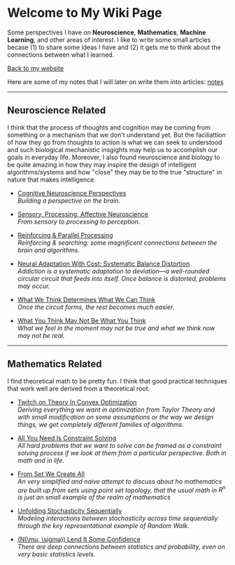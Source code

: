 <script id="MathJax-script" async src="https://cdn.jsdelivr.net/npm/mathjax@3/es5/tex-mml-chtml.js"></script>

# Welcome to My Wiki Page
Some perspectives I have on **Neuroscience**, **Mathematics**, **Machine Learning**, and other areas of interest. I like to write some small articles becase (1) to share some ideas I have and (2) it gets me to think about the connections between what I learned.

[Back to my website](https://kbian.org/)

Here are some of my notes that I will later on write them into articles: [notes](literature/notes.md)

---

## Neuroscience Related

I think that the process of thoughts and cognition may be coming from something or a mechanism that we don't understand yet. But the faciliattion of how they go from thoughts to action is what we can seek to understood and such biological mechanistic insgights may help us to accomplish our goals in everyday life. Moreover, I also found neuroscience and biology to be quite amazing in how they may inspire the design of intelligent algorithms/systems and how "close" they may be to the true "structure" in nature that makes intelligence.

- [Cognitive Neuroscience Perspectives](articles/neuroscience/cognitive_brain.md)  
  *Building a perspective on the brain.*

- [Sensory, Processing, Affective Neuroscience](articles/neuroscience/affective_neuroscience.md)  
  *From sensory to processing to perception.*

- [Reinforcing & Parallel Processing](articles/neuroscience/parralel_reinforcing.md)  
  *Reinforcing & searching: some magnificent connections between the brain and algorithms.*

- [Neural Adaptation With Cost: Systematic Balance Distortion](articles/neuroscience/systematic_deviation.md)  
  *Addiction is a systematic adaptation to deviation—a well-rounded circular circuit that feeds into itself. Once balance is distorted, problems may occur.*

- [What We Think Determines What We Can Think](articles/neuroscience/dev_neurobio.md)  
  *Once the circuit forms, the rest becomes much easier.*

- [What You Think May Not Be What You Think](articles/neuroscience/out_of_helplessness.md)     
  *What we feel in the moment may not be true and what we think now may not be real.*

---

## Mathematics Related

I find theoretical math to be pretty fun. I think that good practical techniques that work well are derived from a theoretical root.

- [Twitch on Theory In Convex Optimization](articles/mathamatics/optimization.md)   
  *Deriving everything we want in optimization from Taylor Theory and with small modification on some assumptions or the way we design things, we get completely different families of algorithms.*

- [All You Need Is Constraint Solving](articles/mathamatics/constraint.md)    
  *All hard problems that we want to solve can be framed as a constraint solving process if we look at them from a particular perspective. Both in math and in life.*

- [From Set We Create All](articles/mathamatics/point_set_topology.md)  
  *An very simplified and naive attempt to discuss about ho mathematics are built up from sets using point set topology, that the usual math in $R^n$ is just an small example of the realm of mathematics*

- [Unfolding Stochasticity Sequentially](articles/mathamatics/stochastic.md)  
  *Modeling interactions between stochasticity across time sequentially through the key representational example of Random Walk.*

- [\(N(\mu, \sigma)\) Lend It Some Confidence](articles/mathamatics/confidence.md)  
  *There are deep connections between statistics and probability, even on very basic statistics levels.*